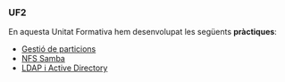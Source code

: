 ### UF2

En aquesta Unitat Formativa hem desenvolupat les següents **pràctiques**:
- [Gestió de particions](https://htmlpreview.github.io/?https://github.com/Salmaa258/Portfoli/blob/main/Moduls/M01-SistemesInformàtics/UF2/PràcticaGestiódeparticions/PrcticaGestideparticionsM01.html)
- [NFS Samba](https://htmlpreview.github.io/?https://github.com/Salmaa258/Portfoli/blob/main/Moduls/M01-SistemesInformàtics/UF2/PràcticaNFSSamba/M01PrcticaNFSSamba.html)
- [LDAP i Active Directory](https://htmlpreview.github.io/?https://github.com/Salmaa258/Portfoli/blob/main/Moduls/M01-SistemesInformàtics/UF2/PracticaLDAP_ActiveDirectory/PrcticaLDAPiActiveDirectoryM01.html)
